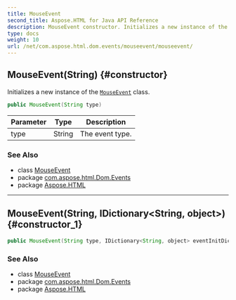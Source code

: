 ```yaml
---
title: MouseEvent
second_title: Aspose.HTML for Java API Reference
description: MouseEvent constructor. Initializes a new instance of the MouseEvent class
type: docs
weight: 10
url: /net/com.aspose.html.dom.events/mouseevent/mouseevent/
---
```

## MouseEvent(String) {#constructor}

Initializes a new instance of the [`MouseEvent`](../) class.

```java
public MouseEvent(String type)
```

| Parameter | Type | Description |
| --- | --- | --- |
| type | String | The event type. |

### See Also

* class [MouseEvent](../)
* package [com.aspose.html.Dom.Events](../../mouseevent/)
* package [Aspose.HTML](../../../)

---

## MouseEvent(String, IDictionary&lt;String, object&gt;) {#constructor_1}

```java
public MouseEvent(String type, IDictionary<String, object> eventInitDict)
```

### See Also

* class [MouseEvent](../)
* package [com.aspose.html.Dom.Events](../../mouseevent/)
* package [Aspose.HTML](../../../)
